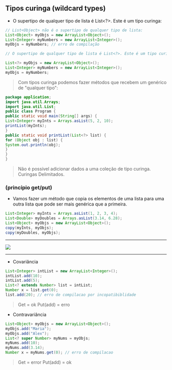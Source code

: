 ## Tipos curinga (wildcard types)
- O supertipo de qualquer tipo de lista é List<?>. Este é um tipo curinga:

``` java
// List<Object> não é o supertipo de qualquer tipo de lista:
List<Object> myObjs = new ArrayList<Object>();
List<Integer> myNumbers = new ArrayList<Integer>();
myObjs = myNumbers; // erro de compilação

// O supertipo de qualquer tipo de lista é List<?>. Este é um tipo curinga:

List<?> myObjs = new ArrayList<Object>();
List<Integer> myNumbers = new ArrayList<Integer>();
myObjs = myNumbers;

```

> Com tipos curinga podemos fazer métodos que recebem um genérico de "qualquer tipo":

```java
package application;
import java.util.Arrays;
import java.util.List;
public class Program {
public static void main(String[] args) {
List<Integer> myInts = Arrays.asList(5, 2, 10);
printList(myInts);
}
public static void printList(List<?> list) {
for (Object obj : list) {
System.out.println(obj);
}
}
}
```
> Não é possível adicionar dados  a uma coleção de tipo curinga. 
> Curingas Delimitados.

###  (princípio get/put)
- Vamos fazer um método que copia os elementos de uma lista para uma outra lista que pode ser mais genérica que a primeira.

````java
List<Integer> myInts = Arrays.asList(1, 2, 3, 4);
List<Double> myDoubles = Arrays.asList(3.14, 6.28);
List<Object> myObjs = new ArrayList<Object>();
copy(myInts, myObjs);
copy(myDoubles, myObjs);
````
---
![](image.png)

---
- Covariância
```java
List<Integer> intList = new ArrayList<Integer>();
intList.add(10);
intList.add(5);
List<? extends Number> list = intList;
Number x = list.get(0);
list.add(20); // erro de compilacao por incopatibiblidade
```
> Get = ok Put(add) = erro

- Contravariância
```java
List<Object> myObjs = new ArrayList<Object>();
myObjs.add("Maria");
myObjs.add("Alex");
List<? super Number> myNums = myObjs;
myNums.add(10);
myNums.add(3.14);
Number x = myNums.get(0); // erro de compilacao
```
> Get = error Put(add) = ok
